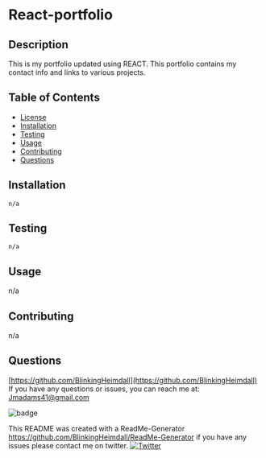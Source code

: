
# React-portfolio

 


## Description
This is my portfolio updated using REACT. This portfolio contains my contact info and links to various projects.

## Table of Contents
- [License](#license)
- [Installation](#installation)
- [Testing](#testing)
- [Usage](#usage)
- [Contributing](#contributing)
- [Questions](#questions)

## Installation
~~~
n/a
~~~

## Testing
~~~
n/a
~~~

## Usage
n/a

## Contributing
n/a

## Questions
[https://github.com/BlinkingHeimdall](https://github.com/BlinkingHeimdall)
If you have any questions or issues, you can reach me at: Jmadams41@gmail.com

![badge](https://img.shields.io/github/contributors/BlinkingHeimdall/React-portfolio)



This README was created with a ReadMe-Generator https://github.com/BlinkingHeimdall/ReadMe-Generator if you have any issues please contact me on twitter.
[![Twitter](https://img.shields.io/twitter/url/https/twitter.com/cloudposse.svg?style=social&label=Follow%20%40northstarla41)](https://twitter.com/Northstarla41)